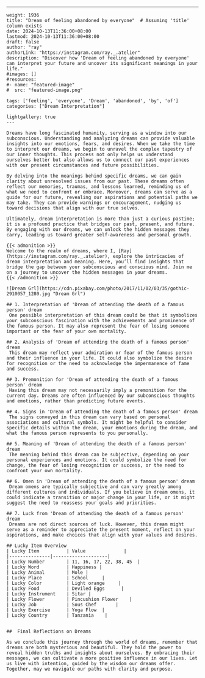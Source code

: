 ---
    weight: 1936
    title: "Dream of feeling abandoned by everyone"  # Assuming 'title' column exists
    date: 2024-10-13T11:36:00+08:00
    lastmod: 2024-10-13T11:36:00+08:00
    draft: false
    author: "ray"
    authorLink: "https://instagram.com/ray._.atelier"
    description: "Discover how 'Dream of feeling abandoned by everyone' can interpret your future and uncover its significant meanings in your life."
    #images: []
    #resources:
    #- name: "featured-image"
    #  src: "featured-image.png"
    
    tags: ['feeling', 'everyone', 'Dream', 'abandoned', 'by', 'of']
    categories: ["Dream Interpretation"]
    
    lightgallery: true
    ---
    
    Dreams have long fascinated humanity, serving as a window into our subconscious. Understanding and analyzing dreams can provide valuable insights into our emotions, fears, and desires. When we take the time to interpret our dreams, we begin to unravel the complex tapestry of our inner thoughts. This process not only helps us understand ourselves better but also allows us to connect our past experiences with our present circumstances and future possibilities.
    
    By delving into the meanings behind specific dreams, we can gain clarity about unresolved issues from our past. These dreams often reflect our memories, traumas, and lessons learned, reminding us of what we need to confront or embrace. Moreover, dreams can serve as a guide for our future, revealing our aspirations and potential paths we may take. They can provide warnings or encouragement, nudging us toward decisions that align with our true selves.
    
    Ultimately, dream interpretation is more than just a curious pastime; it is a profound practice that bridges our past, present, and future. By engaging with our dreams, we can unlock the hidden messages they carry, leading us toward greater self-awareness and personal growth.
    
    {{< admonition >}}
    Welcome to the realm of dreams, where I, [Ray](https://instagram.com/ray._.atelier), explore the intricacies of dream interpretation and meaning. Here, you’ll find insights that bridge the gap between your subconscious and conscious mind. Join me on a journey to uncover the hidden messages in your dreams.
    {{< /admonition >}}
    
    ![Dream Grl](https://cdn.pixabay.com/photo/2017/11/02/03/35/gothic-2910057_1280.jpg "Dream Grl")
    
    ## 1. Interpretation of 'Dream of attending the death of a famous person' dream
     One possible interpretation of this dream could be that it symbolizes your subconscious fascination with the achievements and prominence of the famous person. It may also represent the fear of losing someone important or the fear of your own mortality.
    
    ## 2. Analysis of 'Dream of attending the death of a famous person' dream
     This dream may reflect your admiration or fear of the famous person and their influence in your life. It could also symbolize the desire for recognition or the need to acknowledge the impermanence of fame and success.
    
    ## 3. Premonition for 'Dream of attending the death of a famous person' dream
     Having this dream may not necessarily imply a premonition for the current day. Dreams are often influenced by our subconscious thoughts and emotions, rather than predicting future events.
    
    ## 4. Signs in 'Dream of attending the death of a famous person' dream
     The signs conveyed in this dream can vary based on personal associations and cultural symbols. It might be helpful to consider specific details within the dream, your emotions during the dream, and what the famous person represents to you personally.
    
    ## 5. Meaning of 'Dream of attending the death of a famous person' dream
     The meaning behind this dream can be subjective, depending on your personal experiences and emotions. It could symbolize the need for change, the fear of losing recognition or success, or the need to confront your own mortality.
    
    ## 6. Omen in 'Dream of attending the death of a famous person' dream
     Dream omens are typically subjective and can vary greatly among different cultures and individuals. If you believe in dream omens, it could indicate a transition or major change in your life, or it might suggest the need to reassess your goals and priorities.
    
    ## 7. Luck from 'Dream of attending the death of a famous person' dream
     Dreams are not direct sources of luck. However, this dream might serve as a reminder to appreciate the present moment, reflect on your aspirations, and make choices that align with your values and desires.
    
    ## Lucky Item Overview
    | Lucky Item          | Value              |
    |---------------|--------------------|
    | Lucky Number        | 11, 16, 17, 22, 38, 45  |
    | Lucky Word          | Happiness |
    | Lucky Animal        | Mole |
    | Lucky Place         | School     |
    | Lucky Color         | Light orange     |
    | Lucky Food          | Deviled Eggs      |
    | Lucky Instrument    | Sitar |
    | Lucky Flower        | Pincushion Flower    |
    | Lucky Job           | Sous Chef       |
    | Lucky Exercise      | Yoga Flow  |
    | Lucky Country       | Tanzania    |
    
    
    ##  Final Reflections on Dreams
    
    As we conclude this journey through the world of dreams, remember that dreams are both mysterious and beautiful. They hold the power to reveal hidden truths and insights about ourselves. By embracing their messages, we can cultivate a more positive influence in our lives. Let us live with intention, guided by the wisdom our dreams offer. Together, may we navigate our paths with clarity and purpose.
    